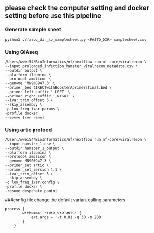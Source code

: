 ## please check the computer setting and docker setting before use this pipeline

### Generate sample sheet 
```
python3 ./fastq_dir_to_samplesheet.py <FASTQ_DIR> samplesheet.csv
```
### Using QIAseq
```
/Users/wwei54/BioInformatics/nf/nextflow run nf-core/viralrecon \
--input prolonged_infection_hamster_viralrecon_metadata.csv \
--outdir output \
--platform illumina \
--protocol amplicon \
--genome 'MN908947.3' \
--primer_bed DIRECTwithBoosterAprimersfinal.bed \
--primer_left_suffix '_LEFT' \
--primer_right_suffix '_RIGHT' \
--ivar_trim_offset 5 \
--skip_assembly \
-p low_freq_ivar.params \
-profile docker 
-resume {run name}
```

### Using artic protocol
```
/Users/wwei54/BioInformatics/nf/nextflow run nf-core/viralrecon \
--input hamster_1.csv \
--outdir hamster_1_output \
--platform illumina \
--protocol amplicon \
--genome MN908947.3 \ 
--primer_set artic \
--primer_set_version 4.1 \
--ivar_trim_offset 5 \
--skip_assembly \
-c low_freq_ivar.config \
-profile docker \
-resume desperate_panini 
```
###config file change the default variant calling parameters
```
process {
        withName: 'IVAR_VARIANTS' {
            ext.args = '-t 0.01 -q 30 -m 200'
        }
    }
```
